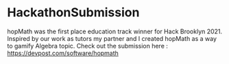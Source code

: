 # HackathonSubmission
hopMath was the first place education track winner for Hack Brooklyn 2021.
Inspired by our work as tutors my partner and I created hopMath as a way to gamify Algebra topic.
Check out the submission here : https://devpost.com/software/hopmath
